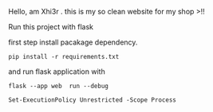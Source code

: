 Hello, am Xhi3r . this is my so clean website for my shop >!!

Run this project with flask

first step install pacakage dependency.

```
pip install -r requirements.txt
```

and run flask application with
```
flask --app web  run --debug
```

```
Set-ExecutionPolicy Unrestricted -Scope Process
```